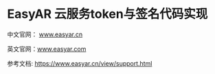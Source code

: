 # EasyAR 云服务token与签名代码实现

中文官网： www.easyar.cn   

英文官网：www.easyar.com

参考文档: https://www.easyar.cn/view/support.html


